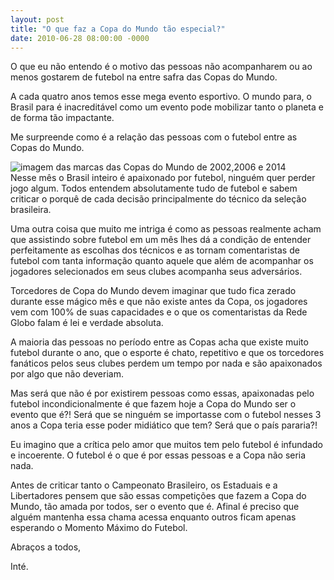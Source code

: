 ```yaml
---
layout: post
title: "O que faz a Copa do Mundo tão especial?"
date: 2010-06-28 08:00:00 -0000
---
```


O que eu não entendo é o motivo das pessoas não acompanharem ou ao menos gostarem de futebol na entre safra das Copas do Mundo.

A cada quatro anos temos esse mega evento esportivo. O mundo para, o Brasil para é inacreditável como um evento pode mobilizar tanto o planeta e de forma tão impactante.

Me surpreende como é a relação das pessoas com o futebol entre as Copas do Mundo.
<div class="gallery-post-flutua">
<div class="image-container">
            <img src="{{ site.baseurl }}/assets/fotos/2010/Copas-do-mundo.jpg" alt="imagem das marcas das Copas do Mundo de 2002,2006 e 2014" title="imagem das marcas das Copas do Mundo de 2002,2006 e 2014">
        </div>
</div>
Nesse mês o Brasil inteiro é apaixonado por futebol, ninguém quer perder jogo algum. Todos entendem absolutamente tudo de futebol e sabem criticar o porquê de cada decisão principalmente do técnico da seleção brasileira.

Uma outra coisa que muito me intriga é como as pessoas realmente acham que assistindo sobre futebol em um mês lhes dá a condição de entender perfeitamente as escolhas dos técnicos e as tornam comentaristas de futebol com tanta informação quanto aquele que além de acompanhar os jogadores selecionados em seus clubes acompanha seus adversários.

Torcedores de Copa do Mundo devem imaginar que tudo fica zerado durante esse mágico mês e que não existe antes da Copa, os jogadores vem com 100% de suas capacidades e o que os comentaristas da Rede Globo falam é lei e verdade absoluta.

A maioria das pessoas no período entre as Copas acha que existe muito futebol durante o ano, que o esporte é chato, repetitivo e que os torcedores fanáticos pelos seus clubes perdem um tempo por nada e são apaixonados por algo que não deveriam.

Mas será que não é por existirem pessoas como essas, apaixonadas pelo futebol incondicionalmente é que fazem hoje a Copa do Mundo ser o evento que é?! Será que se ninguém se importasse com o futebol nesses 3 anos a Copa teria esse poder midiático que tem? Será que o país pararia?!

Eu imagino que a crítica pelo amor que muitos tem pelo futebol é infundado e incoerente. O futebol é o que é por essas pessoas e a Copa não seria nada.

Antes de criticar tanto o Campeonato Brasileiro, os Estaduais e a Libertadores pensem que são essas competições que fazem a Copa do Mundo, tão amada por todos, ser o evento que é. Afinal é preciso que alguém mantenha essa chama acessa enquanto outros ficam apenas esperando o Momento Máximo do Futebol.

Abraços a todos,

Inté.